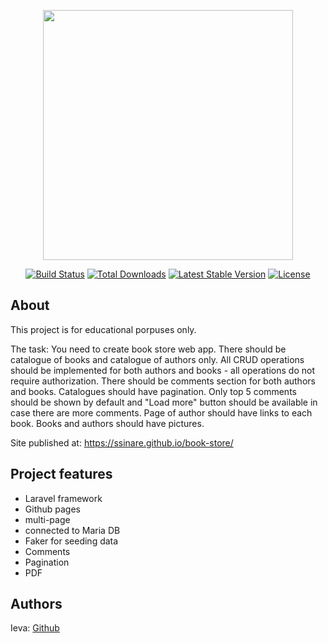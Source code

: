 <p align="center"><a href="https://laravel.com" target="_blank"><img src="https://raw.githubusercontent.com/laravel/art/master/logo-lockup/5%20SVG/2%20CMYK/1%20Full%20Color/laravel-logolockup-cmyk-red.svg" width="400"></a></p>

<p align="center">
<a href="https://travis-ci.org/laravel/framework"><img src="https://travis-ci.org/laravel/framework.svg" alt="Build Status"></a>
<a href="https://packagist.org/packages/laravel/framework"><img src="https://img.shields.io/packagist/dt/laravel/framework" alt="Total Downloads"></a>
<a href="https://packagist.org/packages/laravel/framework"><img src="https://img.shields.io/packagist/v/laravel/framework" alt="Latest Stable Version"></a>
<a href="https://packagist.org/packages/laravel/framework"><img src="https://img.shields.io/packagist/l/laravel/framework" alt="License"></a>
</p>

## About

This project is for educational porpuses only.

The task:
You need to create book store web app.
There should be catalogue of books and catalogue of authors only.
All CRUD operations should be implemented for both authors and books - all operations do not require authorization.
There should be comments section for both authors and books.
Catalogues should have pagination.
Only top 5 comments should be shown by default and "Load more" button should be available in case there are more comments.
Page of author should have links to each book.
Books and authors should have pictures.

Site published at:
https://ssinare.github.io/book-store/

## Project features

- Laravel framework
- Github pages
- multi-page
- connected to Maria DB
- Faker for seeding data
- Comments
- Pagination
- PDF

## Authors

Ieva: [Github](https://github.com/ssinare)
